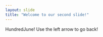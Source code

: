 ```yaml
---
layout: slide
title: "Welcome to our second slide!"
---
```

HundredJune!
Use the left arrow to go back!
